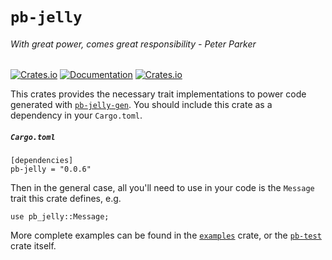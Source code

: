 # `pb-jelly`
###### With great power, comes great responsibility - Peter Parker

[![Crates.io](https://img.shields.io/crates/v/pb-jelly)](https://crates.io/crates/pb-jelly) [![Documentation](https://docs.rs/pb-jelly/badge.svg)](https://docs.rs/pb-jelly) [![Crates.io](https://img.shields.io/crates/l/pb-jelly)](LICENSE)

This crates provides the necessary trait implementations to power code generated with [`pb-jelly-gen`](https://github.com/dropbox/pb-rs/tree/master/pb-gen). You should
include this crate as a dependency in your `Cargo.toml`.


##### `Cargo.toml`
```
[dependencies]
pb-jelly = "0.0.6"
```

Then in the general case, all you'll need to use in your code is the `Message` trait this crate defines, e.g.
```
use pb_jelly::Message;
```

More complete examples can be found in the [`examples`](https://github.com/dropbox/pb-rs/tree/master/examples) crate, or
the [`pb-test`](https://github.com/dropbox/pb-rs/tree/master/pb-test) crate itself.
